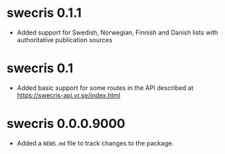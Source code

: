 # swecris 0.1.1

* Added support for Swedish, Norwegian, Finnish and Danish lists with authoritative publication sources


# swecris 0.1

* Added basic support for some routes in the API described at https://swecris-api.vr.se/index.html

# swecris 0.0.0.9000

* Added a `NEWS.md` file to track changes to the package.
